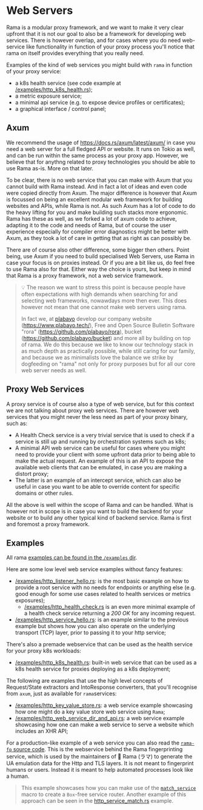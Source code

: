 # Web Servers

Rama is a modular proxy framework, and we want to make it very clear upfront
that it is not our goal to also be a framework for developing web services.
There is however overlap, and for cases where you do need web-service like functionality
in function of your proxy process you'll notice that rama on itself provides everything
that you really need.

Examples of the kind of web services you might build with `rama` in function of your proxy service:

- a k8s health service (see code example at [/examples/http_k8s_health.rs](https://github.com/plabayo/rama/tree/main/examples/http_k8s_health.rs));
- a metric exposure service;
- a minimal api service (e.g. to expose device profiles or certificates);
- a graphical interface / control panel;

## Axum

We recommend the usage of <https://docs.rs/axum/latest/axum/> in case you need a web server
for a full fledged API or website. It runs on Tokio as well, and can be run within the same process
as your proxy app. However, we believe that for anythng related to proxy technologies you should be able
to use Rama as-is. More on that later.

To be clear, there is no web service that you can make with Axum that you cannot build with Rama instead.
And in fact a lot of ideas and even code were copied directly from Axum. The major difference is however
that Axum is focussed on being an excellent modular web framework for building websites and APIs, while Rama is not.
As such Axum has a lot of code to do the heavy lifting for you and make building such stacks more ergonomic.
Rama has these as well, as we forked a lot of axum code to achieve, adapting it to the code and needs of Rama,
but of course the user experience especially for compiler error diagnostics might be better with Axum,
as they took a lot of care in getting that as right as can possibly be.

There are of course also other difference, some bigger then others. Point being, use Axum if you need to build
specialised Web Servers, use Rama in case your focus is on proxies instead. Or if you are a bit like us,
do feel free to use Rama also for that. Either way the choice is yours, but keep in mind that Rama is a proxy framework,
not a web service framework.

> 💡 The reason we want to stress this point is because people have often expectations with high demands when
> searching for and selecting web frameworks, nowawdays more then ever. This does however not mean that one cannot make
> web servers using rama.
>
> In fact we, at [plabayo](https://www.plabayo.tech) develop our company website
> (<https://www.plabayo.tech/>), Free and Open Source Bulletin Software "rora" (<https://github.com/plabayo/rora>),
> bucket (<https://github.com/plabayo/bucket>) and more all by building on top of rama. We do this because we like to know our
> technology stack in as much depth as practically possible, while still caring for our family, and because
> we as minimalists love the balance we strike by dogfeeding on "rama" not only for proxy purposes but
> for all our core web server needs as well.

## Proxy Web Services

A proxy service is of course also a type of web service, but for this context we are not talking about
proxy web services. There are however web services that you might never the less need as part of your
proxy binary, such as:

- A Health Check service is a very trivial service that is used to check if a service is still up and running
  by orchestration systems such as k8s;
- A minimal API web service can be useful for cases where you might need to provide your client with some upfront
  data prior to being able to make the actual request. An example of this is an API to expose the available
  web clients that can be emulated, in case you are making a distort proxy;
- The latter is an example of an intercept service, which can also be useful in case you want to be able to override
  content for specific domains or other rules.

All the above is well within the scope of Rama and can be handled. What is however not in scope is in case
you want to build the backend for your website or to build any other typical kind of backend service. Rama is
first and foremost a proxy framework.

## Examples

All rama [examples can be found in the `/examples` dir](https://github.com/plabayo/rama/tree/main/examples).

Here are some low level web service examples without fancy features:

- [/examples/http_listener_hello.rs](https://github.com/plabayo/rama/blob/main/examples/http_listener_hello.rs): is the most basic example on how to provide
  a root service with no needs for endpoints or anything else (e.g. good enough for some use cases related
  to health services or metrics exposures);
  - [/examples/http_health_check.rs](https://github.com/plabayo/rama/blob/main/examples/http_health_check.rs) is an even more minimal example
    of a health check service returning a _200 OK_ for any incoming request.
- [/examples/http_service_hello.rs](https://github.com/plabayo/rama/blob/main/examples/http_service_hello.rs): is an example similar to the previous
  example but shows how you can also operate on the underlying transport (TCP) layer, prior to passing it to your
  http service;
  
There's also a premade webservice that can be used as the health service for your proxy k8s workloads:

- [/examples/http_k8s_health.rs](https://github.com/plabayo/rama/tree/main/examples/http_k8s_health.rs):
  built-in web service that can be used as a k8s health service for proxies deploying as a k8s deployment;

The following are examples that use the high level concepts of Request/State extractors and IntoResponse converters,
that you'll recognise from `axum`, just as available for `rama`services:

- [/examples/http_key_value_store.rs](https://github.com/plabayo/rama/tree/main/examples/http_key_value_store.rs):
  a web service example showcasing how one might do a key value store web service using `Rama`;
- [/examples/http_web_service_dir_and_api.rs](https://github.com/plabayo/rama/tree/main/examples/http_web_service_dir_and_api.rs):
  a web service example showcasing how one can make a web service to serve a website which includes an XHR API;

For a production-like example of a web service you can also read the [`rama-fp` source code](https://github.com/plabayo/rama/tree/main/rama-fp/src).
This is the webservice behind the Rama fingerprinting service, which is used by the maintainers of 🦙 Rama (ラマ) to generate
the UA emulation data for the Http and TLS layers. It is not meant to fingerprint humans or users. Instead it is meant to help
automated processes look like a human.

> This example showcases how you can make use of the [`match_service`](https://ramaproxy.org/docs/rama/http/service/web/macro.match_service.html)
> macro to create a `Box`-free service router. Another example of this approach can be seen in the
> [http_service_match.rs](https://github.com/plabayo/rama/tree/main/examples/http_service_match.rs) example.
